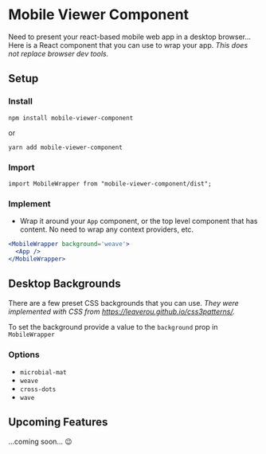 # Mobile Viewer Component

Need to present your react-based mobile web app in a desktop browser... Here is a React component that you can use to wrap your app. _This does not replace browser dev tools._

## Setup

### Install

```
npm install mobile-viewer-component
```

or

```
yarn add mobile-viewer-component
```

### Import

```
import MobileWrapper from "mobile-viewer-component/dist";
```

### Implement

- Wrap it around your `App` component, or the top level component that has content. No need to wrap any context providers, etc.

```jsx
<MobileWrapper background='weave'>
  <App />
</MobileWrapper>
```

## Desktop Backgrounds

There are a few preset CSS backgrounds that you can use. _They were implemented with CSS from https://leaverou.github.io/css3patterns/._

To set the background provide a value to the `background` prop in `MobileWrapper`

### Options

- `microbial-mat`
- `weave`
- `cross-dots`
- `wave`

## Upcoming Features

...coming soon... 😉
